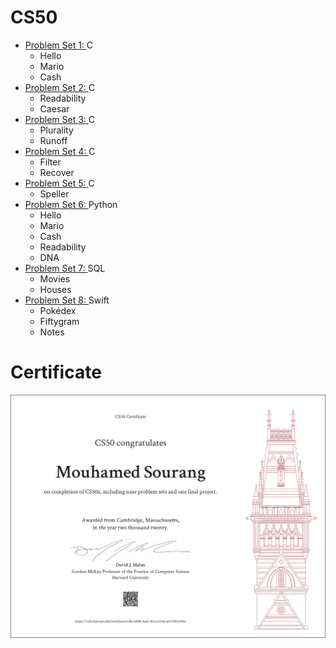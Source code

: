 #  CS50

-  [Problem Set 1: ](https://cs50.harvard.edu/x/2020/psets/1/) C</a>
    * Hello
    * Mario 
    * Cash
-  [Problem Set 2: ](https://cs50.harvard.edu/x/2020/psets/2/) C</a>
    * Readability
    * Caesar 
-  [Problem Set 3: ](https://cs50.harvard.edu/x/2020/psets/3/) C</a>
    * Plurality
    * Runoff 
-  [Problem Set 4: ](https://cs50.harvard.edu/x/2020/psets/4/) C</a>
    * Filter 
    * Recover
-  [Problem Set 5: ](https://cs50.harvard.edu/x/2020/psets/5/) C</a>
    * Speller
-  [Problem Set 6: ](https://cs50.harvard.edu/x/2020/psets/6/) Python</a>
    * Hello
    * Mario 
    * Cash
    * Readability 
    * DNA 
-  [Problem Set 7: ](https://cs50.harvard.edu/x/2020/psets/7/) SQL</a>
    * Movies
    * Houses
-  [Problem Set 8: ](https://cs50.harvard.edu/x/2020/tracks/mobile/ios/) Swift</a>
    * Pokédex
    * Fiftygram 
    * Notes 

#  Certificate 

![certificate](https://github.com/MoSourang/Havard_CS50/blob/master/CS50x.png)
 

